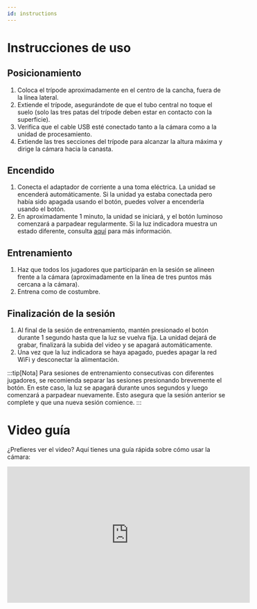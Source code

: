 ```yaml
---
id: instructions
---
```


# Instrucciones de uso

## Posicionamiento

1. Coloca el trípode aproximadamente en el centro de la cancha, fuera de la línea lateral.
2. Extiende el trípode, asegurándote de que el tubo central no toque el suelo (solo las tres patas del trípode deben estar en contacto con la superficie).
3. Verifica que el cable USB esté conectado tanto a la cámara como a la unidad de procesamiento.
4. Extiende las tres secciones del trípode para alcanzar la altura máxima y dirige la cámara hacia la canasta.

## Encendido

1. Conecta el adaptador de corriente a una toma eléctrica. La unidad se encenderá automáticamente. Si la unidad ya estaba conectada pero había sido apagada usando el botón, puedes volver a encenderla usando el botón.
2. En aproximadamente 1 minuto, la unidad se iniciará, y el botón luminoso comenzará a parpadear regularmente. Si la luz indicadora muestra un estado diferente, consulta [aquí](before-starting#estados) para más información.

## Entrenamiento

1. Haz que todos los jugadores que participarán en la sesión se alineen frente a la cámara (aproximadamente en la línea de tres puntos más cercana a la cámara).
2. Entrena como de costumbre.

## Finalización de la sesión

1. Al final de la sesión de entrenamiento, mantén presionado el botón durante 1 segundo hasta que la luz se vuelva fija. La unidad dejará de grabar, finalizará la subida del video y se apagará automáticamente.
2. Una vez que la luz indicadora se haya apagado, puedes apagar la red WiFi y desconectar la alimentación.

:::tip[Nota]
Para sesiones de entrenamiento consecutivas con diferentes jugadores, se recomienda separar las sesiones presionando brevemente el botón. En este caso, la luz se apagará durante unos segundos y luego comenzará a parpadear nuevamente. Esto asegura que la sesión anterior se complete y que una nueva sesión comience.
:::

# Video guía
¿Prefieres ver el video? Aquí tienes una guía rápida sobre cómo usar la cámara:
<iframe width="560" height="315" src="https://www.youtube.com/embed/09SuO-30Nlo?si=HTF-2DR2wsDSOSIS" title="YouTube video player" frameborder="0" allow="accelerometer; autoplay; clipboard-write; encrypted-media; gyroscope; picture-in-picture; web-share" referrerpolicy="strict-origin-when-cross-origin" allowfullscreen></iframe>